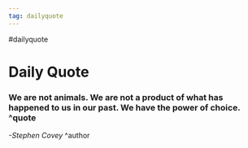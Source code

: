 ```yaml
---
tag: dailyquote
---
```


#dailyquote

# Daily Quote

### We are not animals. We are not a product of what has happened to us in our past. We have the power of choice. ^quote
*-Stephen Covey* ^author
